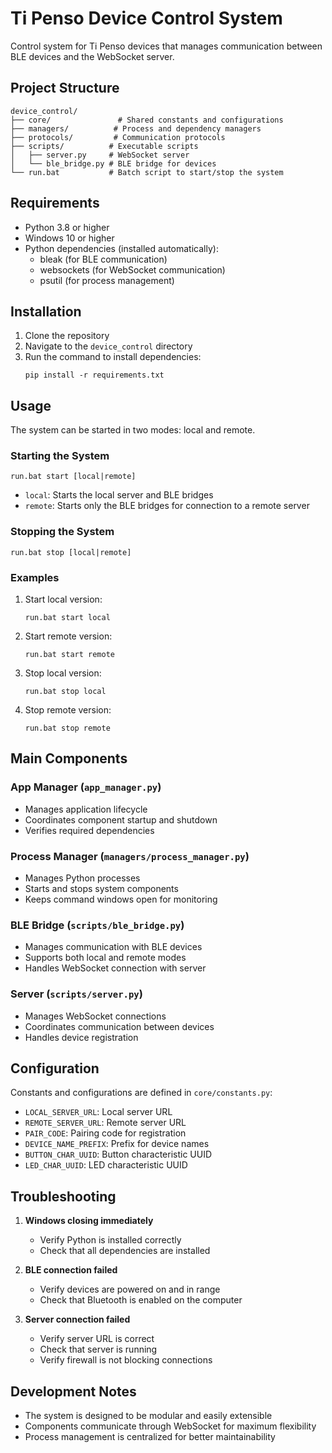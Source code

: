 # Ti Penso Device Control System

Control system for Ti Penso devices that manages communication between BLE devices and the WebSocket server.

## Project Structure

```
device_control/
├── core/               # Shared constants and configurations
├── managers/          # Process and dependency managers
├── protocols/         # Communication protocols
├── scripts/          # Executable scripts
│   ├── server.py     # WebSocket server
│   └── ble_bridge.py # BLE bridge for devices
└── run.bat           # Batch script to start/stop the system
```

## Requirements

- Python 3.8 or higher
- Windows 10 or higher
- Python dependencies (installed automatically):
  - bleak (for BLE communication)
  - websockets (for WebSocket communication)
  - psutil (for process management)

## Installation

1. Clone the repository
2. Navigate to the `device_control` directory
3. Run the command to install dependencies:
   ```batch
   pip install -r requirements.txt
   ```

## Usage

The system can be started in two modes: local and remote.

### Starting the System

```batch
run.bat start [local|remote]
```

- `local`: Starts the local server and BLE bridges
- `remote`: Starts only the BLE bridges for connection to a remote server

### Stopping the System

```batch
run.bat stop [local|remote]
```

### Examples

1. Start local version:
   ```batch
   run.bat start local
   ```

2. Start remote version:
   ```batch
   run.bat start remote
   ```

3. Stop local version:
   ```batch
   run.bat stop local
   ```

4. Stop remote version:
   ```batch
   run.bat stop remote
   ```

## Main Components

### App Manager (`app_manager.py`)
- Manages application lifecycle
- Coordinates component startup and shutdown
- Verifies required dependencies

### Process Manager (`managers/process_manager.py`)
- Manages Python processes
- Starts and stops system components
- Keeps command windows open for monitoring

### BLE Bridge (`scripts/ble_bridge.py`)
- Manages communication with BLE devices
- Supports both local and remote modes
- Handles WebSocket connection with server

### Server (`scripts/server.py`)
- Manages WebSocket connections
- Coordinates communication between devices
- Handles device registration

## Configuration

Constants and configurations are defined in `core/constants.py`:

- `LOCAL_SERVER_URL`: Local server URL
- `REMOTE_SERVER_URL`: Remote server URL
- `PAIR_CODE`: Pairing code for registration
- `DEVICE_NAME_PREFIX`: Prefix for device names
- `BUTTON_CHAR_UUID`: Button characteristic UUID
- `LED_CHAR_UUID`: LED characteristic UUID

## Troubleshooting

1. **Windows closing immediately**
   - Verify Python is installed correctly
   - Check that all dependencies are installed

2. **BLE connection failed**
   - Verify devices are powered on and in range
   - Check that Bluetooth is enabled on the computer

3. **Server connection failed**
   - Verify server URL is correct
   - Check that server is running
   - Verify firewall is not blocking connections

## Development Notes

- The system is designed to be modular and easily extensible
- Components communicate through WebSocket for maximum flexibility
- Process management is centralized for better maintainability 